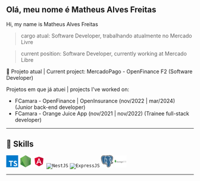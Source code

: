 ## Olá, meu nome é <strong>Matheus Alves Freitas</strong>

Hi, my name is Matheus Alves Freitas 

> cargo atual: Software Developer, trabalhando atualmente no Mercado Livre

> current position: Software Developer, currently working at Mercado Libre

🔭 Projeto atual | Current project: MercadoPago - OpenFinance F2 (Software Developer)

Projetos em que já atuei | projects I've worked on:
- FCamara - OpenFinance | OpenInsurance (nov/2022 | mar/2024) (Junior back-end developer)
- FCamara - Orange Juice App (nov/2021 | nov/2022) (Trainee full-stack developer)

----

## 🚀 Skills

<code><img height="32" src="https://raw.githubusercontent.com/github/explore/80688e429a7d4ef2fca1e82350fe8e3517d3494d/topics/typescript/typescript.png" alt="Typescript"/></code>
<code><img height="32" src="https://raw.githubusercontent.com/github/explore/80688e429a7d4ef2fca1e82350fe8e3517d3494d/topics/nodejs/nodejs.png" alt="Nodejs"/></code>
<code><img height="32" src="https://raw.githubusercontent.com/github/explore/80688e429a7d4ef2fca1e82350fe8e3517d3494d/topics/angular/angular.png" alt="Angular"/></code>
<code><img height="32" src="https://avatars.githubusercontent.com/u/28507035?s=200&v=4" alt="NestJS"/></code>
<code><img height="32" src="https://avatars.githubusercontent.com/u/5658226?s=200&v=4" alt="ExpressJS"/></code>
<code><img height="32" src="https://raw.githubusercontent.com/github/explore/80688e429a7d4ef2fca1e82350fe8e3517d3494d/topics/postgresql/postgresql.png" alt="PostegreSQL"/></code>
<code><img height="32" src="https://raw.githubusercontent.com/github/explore/80688e429a7d4ef2fca1e82350fe8e3517d3494d/topics/mongodb/mongodb.png" alt="MongoDB"/></code>

----
